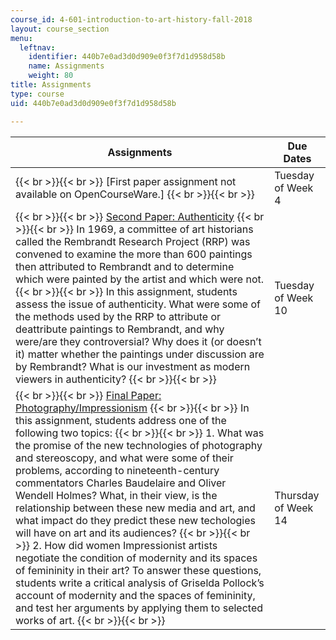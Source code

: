 ```yaml
---
course_id: 4-601-introduction-to-art-history-fall-2018
layout: course_section
menu:
  leftnav:
    identifier: 440b7e0ad3d0d909e0f3f7d1d958d58b
    name: Assignments
    weight: 80
title: Assignments
type: course
uid: 440b7e0ad3d0d909e0f3f7d1d958d58b

---
```


| Assignments | Due Dates |
| --- | --- |
|  {{< br >}}{{< br >}} \[First paper assignment not available on OpenCourseWare.\] {{< br >}}{{< br >}}  | Tuesday of Week 4 |
|  {{< br >}}{{< br >}} [Second Paper: Authenticity](/courses/architecture/4-601-introduction-to-art-history-fall-2018/assignments/4.601-second-paper) {{< br >}}{{< br >}} In 1969, a committee of art historians called the Rembrandt Research Project (RRP) was convened to examine the more than 600 paintings then attributed to Rembrandt and to determine which were painted by the artist and which were not. {{< br >}}{{< br >}} In this assignment, students assess the issue of authenticity. What were some of the methods used by the RRP to attribute or deattribute paintings to Rembrandt, and why were/are they controversial? Why does it (or doesn’t it) matter whether the paintings under discussion are by Rembrandt? What is our investment as modern viewers in authenticity? {{< br >}}{{< br >}}  | Tuesday of Week 10 |
|  {{< br >}}{{< br >}} [Final Paper: Photography/Impressionism](/courses/architecture/4-601-introduction-to-art-history-fall-2018/assignments/4.601-third-paper) {{< br >}}{{< br >}} In this assignment, students address one of the following two topics: {{< br >}}{{< br >}} 1\. What was the promise of the new technologies of photography and stereoscopy, and what were some of their problems, according to nineteenth-century commentators Charles Baudelaire and Oliver Wendell Holmes? What, in their view, is the relationship between these new media and art, and what impact do they predict these new techologies will have on art and its audiences? {{< br >}}{{< br >}} 2\. How did women Impressionist artists negotiate the condition of modernity and its spaces of femininity in their art? To answer these questions, students write a critical analysis of Griselda Pollock’s account of modernity and the spaces of femininity, and test her arguments by applying them to selected works of art. {{< br >}}{{< br >}}  | Thursday of Week 14